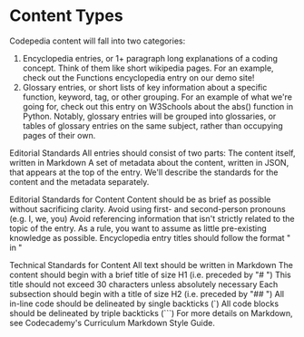# Content Types

Codepedia content will fall into two categories:

1. Encyclopedia entries, or 1+ paragraph long explanations of a coding concept. Think of them like short wikipedia pages.
For an example, check out the Functions encyclopedia entry on our demo site!
2. Glossary entries, or short lists of key information about a specific function, keyword, tag, or other grouping. 
For an example of what we're going for, check out this entry on W3Schools about the abs() function in Python.
Notably, glossary entries will be grouped into glossaries, or tables of glossary entries on the same subject, rather than occupying pages of their own. 


Editorial Standards
All entries should consist of two parts: 
The content itself, written in Markdown
A set of metadata about the content, written in JSON, that appears at the top of the entry.
We'll describe the standards for the content and the metadata separately.

Editorial Standards for Content 
Content should be as brief as possible without sacrificing clarity.
Avoid using first- and second-person pronouns (e.g. I, we, you)
Avoid referencing information that isn't strictly related to the topic of the entry. As a rule, you want to assume as little pre-existing knowledge as possible. 
Encyclopedia entry titles should follow the format "<subject name> in <Language Name>"

Technical Standards for Content 
All text should be written in Markdown
The content should begin with a brief title of size H1 (i.e. preceded by "# ")
This title should not exceed 30 characters unless absolutely necessary
Each subsection should begin with a title of size H2 (i.e. preceded by "## ")
All in-line code should be delineated by single backticks (`)
All code blocks should be delineated by triple backticks (```)
For more details on Markdown, see Codecademy's Curriculum Markdown Style Guide.

